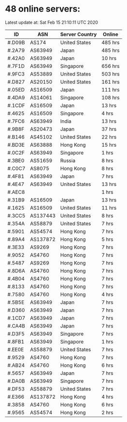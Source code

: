 # 48 online servers:

Latest update at: Sat Feb 15 21:10:11 UTC 2020

| ID | ASN | Server Country | Online |
| -- | --- | -------------- | ------ |
| #.D09B | AS174 | United States | 485 hrs |
| #.2A79 | AS63949 | Japan | 485 hrs |
| #.42A0 | AS63949 | Japan | 10 hrs |
| #.7F1D | AS63949 | Singapore | 656 hrs |
| #.9FC3 | AS53889 | United States | 503 hrs |
| #.D827 | AS20150 | United States | 161 hrs |
| #.05ED | AS16509 | Japan | 111 hrs |
| #.4DA9 | AS14061 | Singapore | 108 hrs |
| #.1CDF | AS16509 | Japan | 13 hrs |
| #.4625 | AS16509 | Singapore | 4 hrs |
| #.7FC6 | AS63949 | India | 13 hrs |
| #.9B8F | AS20473 | Japan | 37 hrs |
| #.B146 | AS45102 | United States | 22 hrs |
| #.BD3E | AS63888 | Hong Kong | 15 hrs |
| #.0C2F | AS63949 | Singapore | 1 hrs |
| #.3BE0 | AS51659 | Russia | 8 hrs |
| #.C0C7 | AS8075 | Hong Kong | 8 hrs |
| #.4F81 | AS63949 | Japan | 7 hrs |
| #.4E47 | AS63949 | United States | 13 hrs |
| #.AEC8 |  |  | 1 hrs |
| #.31B9 | AS16509 | Japan | 13 hrs |
| #.1625 | AS16509 | United States | 11 hrs |
| #.3CC5 | AS137443 | United States | 8 hrs |
| #.354A | AS58879 | United States | 7 hrs |
| #.5901 | AS54574 | Hong Kong | 7 hrs |
| #.89A4 | AS137872 | Hong Kong | 5 hrs |
| #.3E33 | AS9269 | Hong Kong | 7 hrs |
| #.9052 | AS4760 | Hong Kong | 7 hrs |
| #.5487 | AS9269 | Hong Kong | 7 hrs |
| #.8D6A | AS4760 | Hong Kong | 7 hrs |
| #.4B04 | AS4760 | Hong Kong | 7 hrs |
| #.8133 | AS4760 | Hong Kong | 7 hrs |
| #.7580 | AS4760 | Hong Kong | 4 hrs |
| #.5B5E | AS63949 | Japan | 7 hrs |
| #.D360 | AS63949 | Japan | 7 hrs |
| #.1CD7 | AS63949 | Japan | 7 hrs |
| #.CA4B | AS63949 | Japan | 7 hrs |
| #.D3F5 | AS63949 | Singapore | 7 hrs |
| #.8FB1 | AS63949 | Singapore | 1 hrs |
| #.EE0E | AS58879 | United States | 7 hrs |
| #.9529 | AS4760 | Hong Kong | 7 hrs |
| #.AB24 | AS4760 | Hong Kong | 6 hrs |
| #.5657 | AS63949 | Japan | 7 hrs |
| #.DA0B | AS63949 | Singapore | 7 hrs |
| #.DF53 | AS58879 | United States | 7 hrs |
| #.E366 | AS137872 | Hong Kong | 4 hrs |
| #.3858 | AS4760 | Hong Kong | 6 hrs |
| #.9565 | AS54574 | Hong Kong | 2 hrs |

